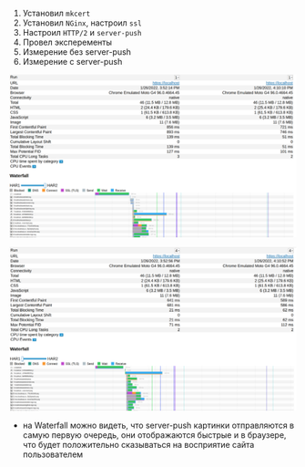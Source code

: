 1. Установил `mkcert`
2. Установил `NGinx`, настроил `ssl`
3. Настроил `HTTP/2` и `server-push`
4. Провел эксперементы
5. Измерение без server-push
6. Измерение с server-push

![compare_1](sitespeed-result/compare_1.png)

![compare_4](sitespeed-result/compare_4.png)

- на Waterfall можно видеть, что server-push картинки отправляются в самую первую очередь, они отображаются быстрые и в браузере, что будет положительно сказываться на восприятие сайта пользователем
